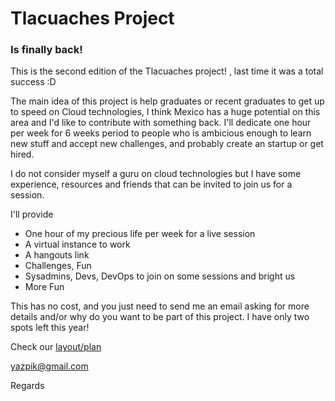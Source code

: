 # Tlacuaches Project

### Is finally back!
This is the second edition of the Tlacuaches project! , last time it was a total success :D

The main idea of this project is help graduates or recent graduates to get up to speed on Cloud technologies, I think Mexico has a huge potential on this area and I'd like to contribute with something back.
I'll dedicate one hour per week for 6 weeks period to people who is ambicious enough to learn new stuff and accept new challenges, and probably create an startup or get hired.

I do not consider myself a guru on cloud technologies but I have some experience, resources and friends that can be invited to join us for a session.


I'll provide 
- One hour of my precious life per week for a live session
- A virtual instance to work
- A hangouts link
- Challenges, Fun
- Sysadmins, Devs, DevOps to join on some sessions and bright us
- More Fun

This has no cost, and you just need to send me an email asking for more details and/or why do you want to be part of this project.
I have only two spots left this year!

Check our [layout/plan](https://github.com/yazpik/tlacuaches/blob/master/layout/plan.md) 


yazpik@gmail.com

Regards




